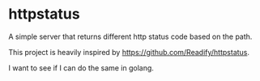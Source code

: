 # httpstatus
A simple server that returns different http status code based on the path.


This project is heavily inspired by https://github.com/Readify/httpstatus.

I want to see if I can do the same in golang.


